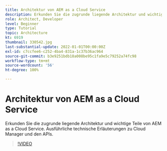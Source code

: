 ```yaml
---
title: Architektur von AEM as a Cloud Service
description: Erkunden Sie die zugrunde liegende Architektur und wichtige Teile von AEM as a Cloud Service. Ausführliche technische Erläuterungen zu Cloud Manager und den APIs.
role: Architect, Developer
level: Beginner
type: Tutorial
topic: Architecture
kt: 6919
thumbnail: 330542.jpg
last-substantial-update: 2022-01-01T00:00:00Z
exl-id: c7ccfee6-c252-4ba4-831a-1c37b36ac964
source-git-commit: b3e9251bdb18a008be95c1fa9e5c79252a74fc98
workflow-type: tm+mt
source-wordcount: '56'
ht-degree: 100%

---
```


# Architektur von AEM as a Cloud Service

Erkunden Sie die zugrunde liegende Architektur und wichtige Teile von AEM as a Cloud Service. Ausführliche technische Erläuterungen zu Cloud Manager und den APIs.

>[!VIDEO](https://video.tv.adobe.com/v/330542?quality=12&learn=on)
